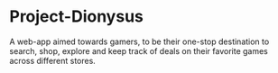 # Project-Dionysus
A web-app aimed towards gamers, to be their one-stop destination to search, shop, explore and keep track of deals on their favorite games across different stores.

